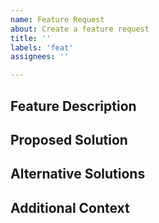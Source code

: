 ```yaml
---
name: Feature Request
about: Create a feature request
title: ''
labels: 'feat'
assignees: ''

---
```


## Feature Description



## Proposed Solution



## Alternative Solutions



## Additional Context



